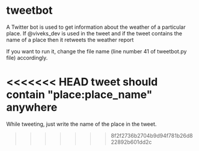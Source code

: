 # tweetbot
A Twitter bot is used to get information about the weather of a particular place. If @viveks_dev is used in the tweet and if the tweet contains the name of a place then it retweets the weather report

If you want to run it, change the file name (line number 41 of tweetbot.py file) accordingly.

<<<<<<< HEAD
tweet should contain "place:place_name" anywhere
=======
While tweeting, just write the name of the place in the tweet.
>>>>>>> 8f2f2736b2704b9d94f781b26d822892b601dd2c
